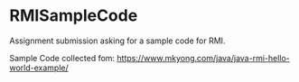 # RMISampleCode
Assignment submission asking for a sample code for RMI.

Sample Code collected fom: https://www.mkyong.com/java/java-rmi-hello-world-example/

